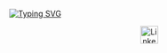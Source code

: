 [![Typing SVG](https://readme-typing-svg.demolab.com?font=Fira+Code&size=24&duration=999&pause=999&color=07F700&background=FFFFFF00&center=true&vCenter=true&height=53&lines=C+Y+B+E+R+S+E+C+U+R+I+T+Y)](https://git.io/typing-svg)

<p align="center">
  <a href="https://www.linkedin.com/in/ahakankarabacak/"><img width="32px" alt="LinkedIn" title="LinkedIn"/></a>
</p>
